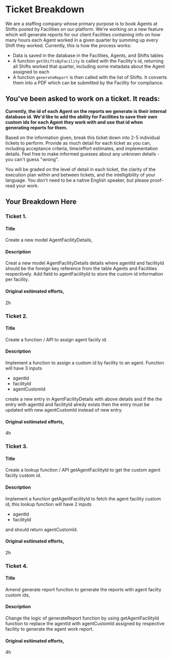 # Ticket Breakdown
We are a staffing company whose primary purpose is to book Agents at Shifts posted by Facilities on our platform. We're working on a new feature which will generate reports for our client Facilities containing info on how many hours each Agent worked in a given quarter by summing up every Shift they worked. Currently, this is how the process works:

- Data is saved in the database in the Facilities, Agents, and Shifts tables
- A function `getShiftsByFacility` is called with the Facility's id, returning all Shifts worked that quarter, including some metadata about the Agent assigned to each
- A function `generateReport` is then called with the list of Shifts. It converts them into a PDF which can be submitted by the Facility for compliance.

## You've been asked to work on a ticket. It reads:

**Currently, the id of each Agent on the reports we generate is their internal database id. We'd like to add the ability for Facilities to save their own custom ids for each Agent they work with and use that id when generating reports for them.**


Based on the information given, break this ticket down into 2-5 individual tickets to perform. Provide as much detail for each ticket as you can, including acceptance criteria, time/effort estimates, and implementation details. Feel free to make informed guesses about any unknown details - you can't guess "wrong".


You will be graded on the level of detail in each ticket, the clarity of the execution plan within and between tickets, and the intelligibility of your language. You don't need to be a native English speaker, but please proof-read your work.

## Your Breakdown Here


### Ticket 1. 

#### Title
Create a new model AgentFacilityDetails,

#### Description
Creat a new model AgentFacilityDetails details where agentId and facilityId should be the foreign key reference from the table Agents and Facilities respectively.
Add field to agentFacilityId to store the custom id information per facility.

#### Original esitimated efforts,
2h


### Ticket 2. 

#### Title
Create a function / API to assign agent faciily id.

#### Description
Implement a function to assign a custom id by facility to an agent. Function will have 3 inputs
- agentId
- facilityId
- agentCustomId

create a new entry in AgentFacilityDetails with above details and if the the entry with agentId and facilityId alredy exists then the entry must be updated with new agentCustomId instead of new entry.

#### Original esitimated efforts,
4h


### Ticket 3. 

#### Title
Create a lookup function / API getAgentFacilityId to get the custom agent faciily custom id.

#### Description
Implement a function getAgentFacilityId to fetch the agent facility custom id, this lookup function will have 2 inputs
- agentId
- facilityId

and should return agentCustomId.

#### Original esitimated efforts,
2h



### Ticket 4. 

#### Title
Amend generate report function to generate the reports with agent facilty custom ids,

#### Description
Change the logic of generateReport function by using getAgentFacilityId function to replace the agentId with
agentCustomId assigned by respective facility to generate the agent work report.


#### Original esitimated efforts,
4h